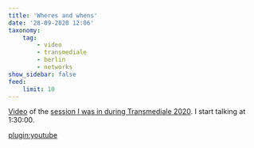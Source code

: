 ```yaml
---
title: 'Wheres and whens'
date: '28-09-2020 12:06'
taxonomy:
    tag:
        - video
        - transmediale
        - berlin
        - networks
show_sidebar: false
feed:
    limit: 10
---
```


[Video](https://youtu.be/9mvGHa0J6MQ?t=5445) of the [session I was in during Transmediale 2020](https://2020.transmediale.de/content/exchange-1-the-wheres-and-whens-of-networks). I start talking at 1:30:00.

[plugin:youtube](https://youtu.be/9mvGHa0J6MQ?t=5445)


